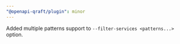 ```yaml
---
"@openapi-qraft/plugin": minor
---
```


Added multiple patterns support to `--filter-services <patterns...>` option.
